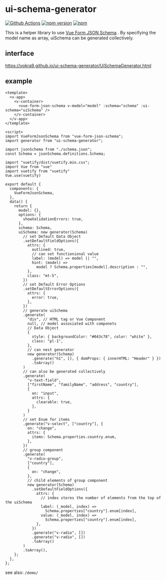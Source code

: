 # ui-schema-generator

[![Github Actions](https://github.com/yokra9/ui-schema-generator/actions/workflows/node.js.yml/badge.svg)](https://github.com/yokra9/ui-schema-generator/actions/workflows/node.js.yml)
[![npm version](https://badge.fury.io/js/ui-schema-generator.svg)](https://badge.fury.io/js/ui-schema-generator)
[![npm](https://img.shields.io/npm/dt/ui-schema-generator)](https://badge.fury.io/js/ui-schema-generator)

This is a helper library to use [Vue Form JSON Schema](https://github.com/jarvelov/vue-form-json-schema) . By specifying the model name as array, uiSchema can be generated collectively.

## interface

<https://yokra9.github.io/ui-schema-generator/UiSchemaGenerator.html>

## example

```vue
<template>
  <v-app>
    <v-container>
      <vue-form-json-schema v-model="model" :schema="schema" :ui-schema="uiSchema" />
    </v-container>
  </v-app>
</template>

<script>
import VueFormJsonSchema from "vue-form-json-schema";
import generator from "ui-schema-generator";

import jsonSchema from "./schema.json";
const Schema = jsonSchema.definitions.Schema;

import "vuetify/dist/vuetify.min.css";
import Vue from "vue"
import vuetify from "vuetify"
Vue.use(vuetify)

export default {
  components: {
    VueFormJsonSchema,
  },
  data() {
    return {
      model: {},
      options: {
        showValidationErrors: true,
      },
      schema: Schema,
      uiSchema: new generator(Schema)
        // set Default Data Object
        .setDefaultFieldOptions({
          attrs: {
            outlined: true,
            // can set functionional value
            label: (model) => model || "",
            hint: (model) =>
              model ? Schema.properties[model].description : "",
          },
          class: "mt-5",
        })
        // set Default Error Options
        .setDefaultErrorOptions({
          attrs: {
            error: true,
          },
        })
        // generate uiSchema
        .generate(
          "div", // HTML tag or Vue Component
          null, // model assosiated with componets 
          // Data Object
          {
            style: { backgroundColor: "#043c78", color: "white" },
            class: "pl-1",
          },
          // can nest generator
          new generator(Schema)
            .generate("h1", [], { domProps: { innerHTML: "Header" } })
            .toArray()
        )
        // can also be generated collectively
        .generate(
          "v-text-field",
          ["firstName", "familyName", "address", "country"],
          {
            on: "input",
            attrs: {
              clearable: true,
            },
          }
        )
        // set Enum for items
        .generate("v-select", ["country"], {
          on: "change",
          attrs: {
            items: Schema.properties.country.enum,
          },
        })
        // group component
        .generate(
          "v-radio-group",
          ["country"],
          {
            on: "change",
          },
          // child elements of group component
          new generator(Schema)
            .setDefaultFieldOptions({
              attrs: {
                // index stores the number of elements from the top of the uiSchema
                label: (_model, index) =>
                  Schema.properties["country"].enum[index],
                value: (_model, index) =>
                  Schema.properties["country"].enum[index],
              },
            })
            .generate("v-radio", [])
            .generate("v-radio", [])
            .toArray()
        )
        .toArray(),
    };
  },
};
```

see also: `/demo/`
